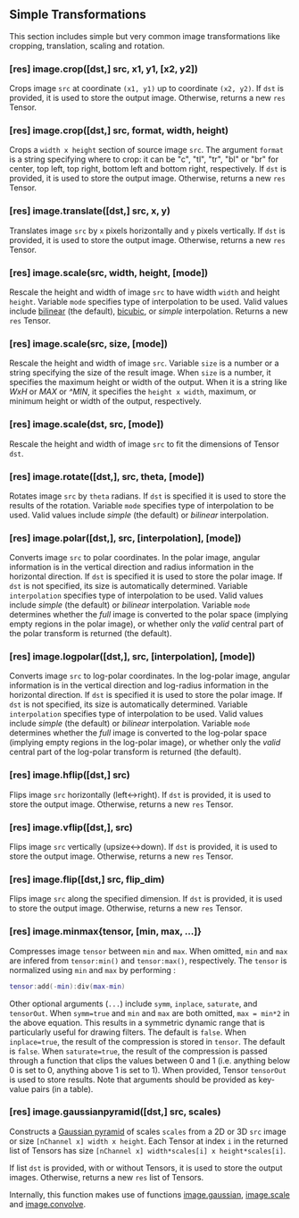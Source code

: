 <a name="image.simpletrans"></a>
## Simple Transformations ##
This section includes simple but very common image transformations 
like cropping, translation, scaling and rotation. 

<a name="image.crop"></a>
### [res] image.crop([dst,] src, x1, y1, [x2, y2]) ###
Crops image `src` at coordinate `(x1, y1)` up to coordinate 
`(x2, y2)`. If `dst` is provided, it is used to store the output
image. Otherwise, returns a new `res` Tensor.

### [res] image.crop([dst,] src, format, width, height) ###
Crops a `width x height` section of source image `src`. The argument
`format` is a string specifying where to crop: it can be "c", "tl", "tr",
"bl" or "br" for center, top left, top right, bottom left and bottom right,
respectively.  If `dst` is provided, it is used to store the output
image. Otherwise, returns a new `res` Tensor.

<a name="image.translate"></a>
### [res] image.translate([dst,] src, x, y) ###
Translates image `src` by `x` pixels horizontally and `y` pixels 
vertically. If `dst` is provided, it is used to store the output
image. Otherwise, returns a new `res` Tensor.

<a name="image.scale"></a>
### [res] image.scale(src, width, height, [mode]) ###
Rescale the height and width of image `src` to have 
width `width` and height `height`.  Variable `mode` specifies 
type of interpolation to be used. Valid values include 
[bilinear](https://en.wikipedia.org/wiki/Bilinear_interpolation)
(the default), [bicubic](https://en.wikipedia.org/wiki/Bicubic_interpolation),
or *simple* interpolation. Returns a new `res` Tensor.

### [res] image.scale(src, size, [mode]) ###
Rescale the height and width of image `src`. 
Variable `size` is a number or a string specifying the 
size of the result image. When `size` is a number, it specifies the 
maximum height or width of the output. When it is a string like 
*WxH* or *MAX* or *^MIN*, it specifies the `height x width`, maximum, or minimum height or 
width of the output, respectively.

### [res] image.scale(dst, src, [mode]) ###
Rescale the height and width of image `src` to fit the dimensions of 
Tensor `dst`. 

<a name="image.rotate"></a>
### [res] image.rotate([dst,], src, theta, [mode]) ###
Rotates image `src` by `theta` radians. 
If `dst` is specified it is used to store the results of the rotation.
Variable `mode` specifies type of interpolation to be used. Valid values include 
*simple* (the default) or *bilinear* interpolation.

<a name="image.polar"></a>
### [res] image.polar([dst,], src, [interpolation], [mode]) ###
Converts image `src` to polar coordinates. In the polar image, angular information is in the vertical direction and radius information in the horizontal direction.
If `dst` is specified it is used to store the polar image. If `dst` is not specified, its size is automatically determined. Variable `interpolation` specifies type of interpolation to be used. Valid values include *simple* (the default) or *bilinear* interpolation. Variable `mode` determines whether the *full* image is converted to the polar space (implying empty regions in the polar image), or whether only the *valid* central part of the polar transform is returned (the default).

<a name="image.logpolar"></a>
### [res] image.logpolar([dst,], src, [interpolation], [mode]) ###
Converts image `src` to log-polar coordinates. In the log-polar image, angular information is in the vertical direction and log-radius information in the horizontal direction.
If `dst` is specified it is used to store the polar image. If `dst` is not specified, its size is automatically determined. Variable `interpolation` specifies type of interpolation to be used. Valid values include *simple* (the default) or *bilinear* interpolation. Variable `mode` determines whether the *full* image is converted to the log-polar space (implying empty regions in the log-polar image), or whether only the *valid* central part of the log-polar transform is returned (the default). 

<a name="image.hflip"></a>
### [res] image.hflip([dst,] src) ###
Flips image `src` horizontally (left<->right). If `dst` is provided, it is used to
store the output image. Otherwise, returns a new `res` Tensor.

<a name="image.vflip"></a>
### [res] image.vflip([dst,], src) ###
Flips image `src` vertically (upsize<->down). If `dst` is provided, it is used to
store the output image. Otherwise, returns a new `res` Tensor.

<a name="image.flip"></a>
### [res] image.flip([dst,] src, flip_dim) ###
Flips image `src` along the specified dimension. If `dst` is provided, it is used to
store the output image. Otherwise, returns a new `res` Tensor.

<a name="image.minmax"></a>
### [res] image.minmax{tensor, [min, max, ...]} ###
Compresses image `tensor` between `min` and `max`. 
When omitted, `min` and `max` are infered from 
`tensor:min()` and `tensor:max()`, respectively.
The `tensor` is normalized using `min` and `max` by performing :
```lua
tensor:add(-min):div(max-min)
```
Other optional arguments (`...`) include `symm`, `inplace`, `saturate`, and `tensorOut`.
When `symm=true` and `min` and `max` are both omitted, 
`max = min*2` in the above equation. This results in a symmetric dynamic 
range that is particularly useful for drawing filters. The default is `false`.
When `inplace=true`, the result of the compression is stored in `tensor`. 
The default is `false`.
When `saturate=true`, the result of the compression is passed through
a function that clips the values between 0 and 1 
(i.e. anything below 0 is set to 0, anything above 1 is set to 1).
When provided, Tensor `tensorOut` is used to store results. 
Note that arguments should be provided as key-value pairs (in a table).

<a name="image.gaussianpyramid"></a>
### [res] image.gaussianpyramid([dst,] src, scales) ###
Constructs a [Gaussian pyramid](https://en.wikipedia.org/wiki/Gaussian_pyramid)
of scales `scales` from a 2D or 3D `src` image or size 
`[nChannel x] width x height`. Each Tensor at index `i` 
in the returned list of Tensors has size  `[nChannel x] width*scales[i] x height*scales[i]`.

If list `dst` is provided, with or without Tensors, it is used to store the output images. 
Otherwise, returns a new `res` list of Tensors.

Internally, this function makes use of functions [image.gaussian](tensorconstruct.md#image.gaussian),
[image.scale](#image.scale) and [image.convolve](paramtransform.md#image.convolve).
